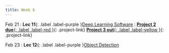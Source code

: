 ```yaml
---
title: Week 6
---
```


Feb 21
: **Lec 11**{: .label .label-purple }[Deep Learning Software](#)
: [**Project 2 due**{: .label .label-red }](/projects/#project-2){: .project-link} [**Project 3 out**{: .label .label-yellow }](/projects/#project-3){: .project-link}

Feb 23
: **Lec 12**{: .label .label-purple }[Object Detection](#)
<!-- Feb 10
: **Dis 6**{: .label .label-blue }[Tensorflow, Keras, Darknet, etc.](#)
 -->